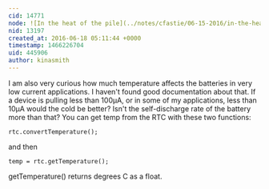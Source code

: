 ```yaml
---
cid: 14771
node: ![In the heat of the pile](../notes/cfastie/06-15-2016/in-the-heat-of-the-pile)
nid: 13197
created_at: 2016-06-18 05:11:44 +0000
timestamp: 1466226704
uid: 445906
author: kinasmith
---
```


I am also very curious how much temperature affects the batteries in very low current applications. I haven't found good documentation about that. If a device is pulling less than 100µA, or in some of my applications, less than 10µA would the cold be better? Isn't the self-discharge rate of the battery more than that? 
You can get temp from the RTC with these two functions:

```
rtc.convertTemperature();
```

and then

```
temp = rtc.getTemperature();
```

getTemperature() returns degrees C as a float. 